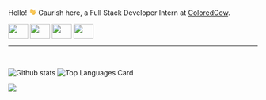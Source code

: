 Hello! <img src="https://raw.githubusercontent.com/satendra-sr/satendra-sr/master/icons/wave.gif" width="15px"> Gaurish here, a Full Stack Developer Intern at <a href="https://coloredcow.com">ColoredCow</a>.

<a href="https://www.linkedin.com/in/gaurish-prakhar-saini-0a3ab6173/" target="blank"><img align="center" src="https://cdn.jsdelivr.net/npm/simple-icons@3.0.1/icons/linkedin.svg" height="30" width="40"></a>
<a href="mailto:gaurish.saini@coloredcow.in" target="blank"><img align="center" src="https://cdn.jsdelivr.net/npm/simple-icons@3.0.1/icons/gmail.svg" height="30" width="40"></a>
<a href="https://twitter.com/SainiGaurish" target="blank"><img align="center" src="https://cdn.jsdelivr.net/npm/simple-icons@3.0.1/icons/twitter.svg" height="30" width="40"></a>
<a href="https://www.instagram.com/_gaurish.saini/?hl=en" target="blank"><img align="center" src="https://cdn.jsdelivr.net/npm/simple-icons@3.0.1/icons/instagram.svg" height="30" width="40"></a>
<hr/>
<br/>

![Github stats](https://github-readme-stats.vercel.app/api?username=gaurish-saini&theme=vuehighcontrast&show_icons=true&count_private=true)
![Top Languages Card](https://github-readme-stats.vercel.app/api/top-langs/?username=gaurish-saini&layout=compact)

![](https://visitor-badge.glitch.me/badge?page_id=gaurish-saini.gaurish-saini)
<!--
**gaurish-saini/gaurish-saini** is a ✨ _special_ ✨ repository because its `README.md` (this file) appears on your GitHub profile.

Here are some ideas to get you started:

- 🔭 I’m currently working on ...
- 🌱 I’m currently learning ...
- 👯 I’m looking to collaborate on ...
- 🤔 I’m looking for help with ...
- 💬 Ask me about ...
- 📫 How to reach me: ...
- 😄 Pronouns: ...
- ⚡ Fun fact: ...
-->
